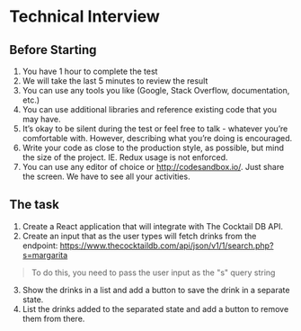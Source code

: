 # Technical Interview

## Before Starting
1. You have 1 hour to complete the test
2. We will take the last 5 minutes to review the result
3. You can use any tools you like (Google, Stack Overflow, documentation, etc.)
4. You can use additional libraries and reference existing code that you may have.
5. It’s okay to be silent during the test or feel free to talk - whatever you’re comfortable with. However, describing what you’re doing is encouraged.
6. Write your code as close to the production style, as possible, but mind the size of the project. IE. Redux usage is not enforced.
7. You can use any editor of choice or http://codesandbox.io/. Just share the screen. We have to see all your activities.


## The task

1. Create a React application that will integrate with The Cocktail DB API. 
2. Create an input that as the user types will fetch drinks from the endpoint: https://www.thecocktaildb.com/api/json/v1/1/search.php?s=margarita
> To do this, you need to pass the user input as the "s" query string
3. Show the drinks in a list and add a button to save the drink in a separate state.
4. List the drinks added to the separated state and add a button to remove them from there.
